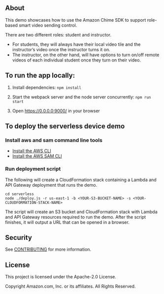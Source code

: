 ## About

This demo showcases how to use the Amazon Chime SDK to support role-based smart video sending control.

There are two different roles: student and instructor.
- For students, they will always have their local video tile and the instructor’s video once the instructor turns it on.
- The instructor, on the other hand, will have options to turn on/off remote videos of each individual student once they turn on their video.

## To run the app locally:

1. Install dependencies: `npm install`

2. Start the webpack server and the node server concurrently: `npm run start`

3. Open https://0.0.0.0:9000/ in your browser

## To deploy the serverless device demo

### Install aws and sam command line tools

* [Install the AWS CLI](https://docs.aws.amazon.com/cli/latest/userguide/install-cliv1.html)
* [Install the AWS SAM CLI](https://docs.aws.amazon.com/serverless-application-model/latest/developerguide/serverless-sam-cli-install.html)

### Run deployment script

The following will create a CloudFormation stack containing a Lambda and
API Gateway deployment that runs the demo.

```
cd serverless
node ./deploy.js -r us-east-1 -b <YOUR-S3-BUCKET-NAME> -s <YOUR-CLOUDFORMATION-STACK-NAME>
```

The script will create an S3 bucket and CloudFormation stack
with Lambda and API Gateway resources required to run the demo. After the script
finishes, it will output a URL that can be opened in a browser.

## Security

See [CONTRIBUTING](CONTRIBUTING.md#security-issue-notifications) for more information.

## License

This project is licensed under the Apache-2.0 License.

Copyright Amazon.com, Inc. or its affiliates. All Rights Reserved.